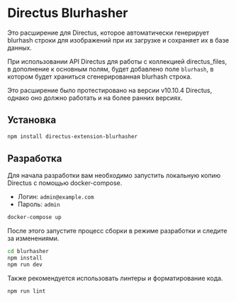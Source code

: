# Directus Blurhasher

Это расширение для Directus, которое автоматически генерирует blurhash строки для изображений при их загрузке и сохраняет их в базе данных.

При использовании API Directus для работы с коллекцией directus_files, в дополнение к основным полям, будет добавлено поле `blurhash`, в котором будет храниться сгенерированная blurhash строка.

Это расширение было протестировано на версии v10.10.4 Directus, однако оно должно работать и на более ранних версиях.

## Установка

```bash
npm install directus-extension-blurhasher
```

## Разработка

Для начала разработки вам необходимо запустить локальную копию Directus с помощью docker-compose.

* Логин: `admin@example.com`
* Пароль: `admin`

```bash
docker-compose up
```

После этого запустите процесс сборки в режиме разработки и следите за изменениями.

```bash
cd blurhasher
npm install
npm run dev
```

Также рекомендуется использовать линтеры и форматирование кода.

```bash
npm run lint
```
